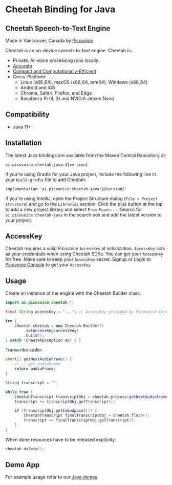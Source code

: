 # Cheetah Binding for Java

## Cheetah Speech-to-Text Engine

Made in Vancouver, Canada by [Picovoice](https://picovoice.ai)

Cheetah is an on-device speech-to-text engine. Cheetah is:

- Private, All voice processing runs locally.
- [Accurate](https://picovoice.ai/docs/benchmark/stt/)
- [Compact and Computationally-Efficient](https://github.com/Picovoice/speech-to-text-benchmark#rtf)
- Cross-Platform:
  - Linux (x86_64), macOS (x86_64, arm64), Windows (x86_64)
  - Android and iOS
  - Chrome, Safari, Firefox, and Edge
  - Raspberry Pi (4, 3) and NVIDIA Jetson Nano

## Compatibility

- Java 11+

## Installation

The latest Java bindings are available from the Maven Central Repository at:

```console
ai.picovoice:cheetah-java:${version}
```

If you're using Gradle for your Java project, include the following line in your `build.gradle` file to add Cheetah:
```console
implementation 'ai.picovoice:cheetah-java:${version}'
```

If you're using IntelliJ, open the Project Structure dialog (`File > Project Structure`) and go to the `Libraries` section.
Click the plus button at the top to add a new project library and select `From Maven...`. Search for `ai.picovoice:cheetah-java`
in the search box and add the latest version to your project.

## AccessKey

Cheetah requires a valid Picovoice `AccessKey` at initialization. `AccessKey` acts as your credentials when using Cheetah SDKs.
You can get your `AccessKey` for free. Make sure to keep your `AccessKey` secret.
Signup or Login to [Picovoice Console](https://console.picovoice.ai/) to get your `AccessKey`.

## Usage

Create an instance of the engine with the Cheetah Builder class:

```java
import ai.picovoice.cheetah.*;

final String accessKey = "..."; // AccessKey provided by Picovoice Console (https://console.picovoice.ai/)

try {
    Cheetah cheetah = new Cheetah.Builder()
        .setAccessKey(accessKey)
        .build();
} catch (CheetahException ex) { }
```

Transcribe audio:

```java
short[] getNextAudioFrame() {
    // .. get audioFrame
    return audioFrame;
}

String transcript = "";

while true {
    CheetahTranscript transcriptObj = cheetah.process(getNextAudioFrame());
    transcript += transcriptObj.getTranscript();

    if (transcriptObj.getIsEndpoint()) {
        CheetahTranscript finalTranscriptObj = cheetah.flush();
        transcript += finalTranscriptObj.getTranscript();
    }
}
```

When done resources have to be released explicitly:

```java
cheetah.delete();
```

## Demo App

For example usage refer to our [Java demos](./demo/java).
